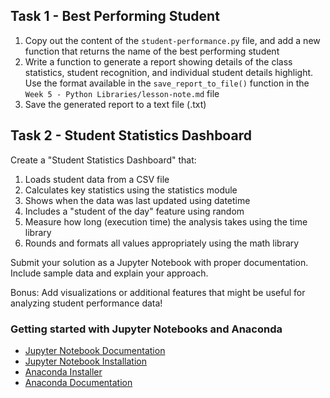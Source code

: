 ## Task 1 - Best Performing Student

1. Copy out the content of the `student-performance.py` file, and add a new function that returns the name of the best performing student
2. Write a function to generate a report showing details of the class statistics, student recognition, and individual student details highlight. Use the format available in the `save_report_to_file()` function in the `Week 5 - Python Libraries/lesson-note.md` file
3. Save the generated report to a text file (.txt)


## Task 2  - Student Statistics Dashboard

Create a "Student Statistics Dashboard" that:

1. Loads student data from a CSV file
2. Calculates key statistics using the statistics module
3. Shows when the data was last updated using datetime
4. Includes a "student of the day" feature using random
5. Measure how long (execution time) the analysis takes using the time library
6. Rounds and formats all values appropriately using the math library

Submit your solution as a Jupyter Notebook with proper documentation. Include sample data and explain your approach.

Bonus: Add visualizations or additional features that might be useful for analyzing student performance data!


### Getting started with Jupyter Notebooks and Anaconda

* [Jupyter Notebook Documentation](https://jupyter-notebook.readthedocs.io/)
* [Jupyter Notebook Installation](https://www.youtube.com/watch?v=WOK9HeB-OmY)
* [Anaconda Installer](https://www.anaconda.com/download/success)
* [Anaconda Documentation](https://docs.anaconda.com/)
